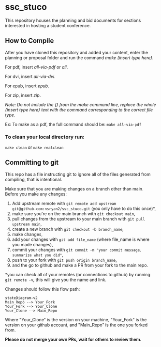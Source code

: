 # ssc_stuco
This repository houses the planning and bid documents for sections interested in hosting a student conference.


## How to Compile

After you have cloned this repository and added your content, enter the planning or proposal folder and run the command *make {insert type here}*.

For pdf, insert *all-via-pdf* or *all*.

For dvi, insert *all-via-dvi*.

For epub, insert *epub*.

For zip, insert *zip*.

*Note: Do not include the {} from the make command line, replace the whole {insert type here} text with the command corresponding to the correct file type.*

Ex: To make as a pdf, the full command should be: `make all-via-pdf`


### To clean your local directory run:

`make clean` or `make realclean`


## Committing to git
This repo has a file instructing git to ignore all of the files generated from compiling, that is intentional.

Make sure that you are making changes on a branch other than main. Before you make any changes:
1. Add upstream remote with `git remote add upstream git@github.com:nsryan2/ssc_stuco.git` (you only have to do this once)*,
2. make sure you're on the main branch with `git checkout main`,
3. pull changes from the upstream to your main branch with `git pull upstream main`,
4. create a new branch with `git checkout -b branch_name`,
5. make changes,
6. add your changes with `git add file_name` (where file_name is where you made changes),
7. commit your changes with `git commit -m "your commit message, summarize what you did"`,
8. push to your fork with `git push origin branch_name`,
9. and the go to github and make a PR from your fork to the main repo.

*you can check all of your remotes (or connections to github) by running `git remote -v`, this will give you the name and link.

Changes should follow this flow path:
```mermaid
stateDiagram-v2
Main_Repo --> Your_Fork
Your_Fork --> Your_Clone
Your_Clone --> Main_Repo
```

Where "Your_Clone" is the version on your machine, "Your_Fork" is the version on your github account, and "Main_Repo" is the one you forked from.


**Please do not merge your own PRs, wait for others to review them.**